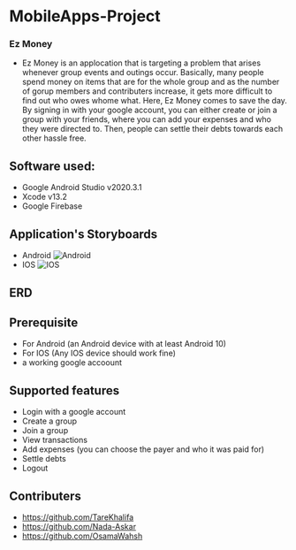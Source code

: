 # MobileApps-Project

### Ez Money
- Ez Money is an applocation that is targeting a problem that arises whenever group events and outings occur. Basically, many people spend money on items that are for the whole group and as the number of gorup members and contributers increase, it gets more difficult to find out who owes whome what. Here, Ez Money comes to save the day. By signing in with your google account, you can either create or join a group with your friends, where you can add your expenses and who they were directed to. Then, people can settle their debts towards each other hassle free.

## Software used:
* Google Android Studio v2020.3.1
* Xcode v13.2
* Google Firebase

## Application's Storyboards
- Android
![Android](https://github.com/TareKhalifa/MobileApps-Project/blob/master/Pictures/Android%20storyboard.png?raw=true)
- IOS
![IOS](https://github.com/TareKhalifa/MobileApps-Project/blob/master/Pictures/IOS%20storyboard.png?raw=true) 

## ERD

## Prerequisite
- For Android (an Android device with at least Android 10)
- For IOS (Any IOS device should work fine)
- a working google accoount

## Supported features
- Login with a google account
- Create a group
- Join a group
- View transactions
- Add expenses (you can choose the payer and who it was paid for)
- Settle debts
- Logout


## Contributers
- https://github.com/TareKhalifa
- https://github.com/Nada-Askar
- https://github.com/OsamaWahsh
